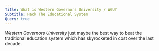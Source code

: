 ```yaml
---
Title: What is Western Governors University / WGU?
Subtitle: Hack The Educational System
Query: true
---
```

 
*Western Governors University* just maybe the best way to beat the traditional education system which has skyrocketed in cost over the last decade. 
